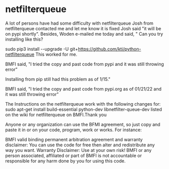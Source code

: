# netfilterqueue
A lot of persons have had some difficulty with netfilterqueue
Josh from netfilterqueue contacted me and let me know it is fixed Josh said "it will be on pypi shortly". Besides, Woden e-mailed me today and said,
" Can you try installing like this?

sudo pip3 install --upgrade -U git+https://github.com/kti/python-netfilterqueue
This worked for me.

BMFI said, "I tried the copy and past code from pypi and it was still throwing error"

Installing from pip still had this problem as of 1/15."

BMFI said, "I tried the copy and past code from pypi.org as of 01/21/22 and it was still throwing error"

The Instructions on the netfilterqueue work with the following changes for: 
sudo apt-get install build-essential python-dev libnetfilter-queue-dev
listed on the wiki for netfilterqueue on BMFI.Thank you

Anyone or any organization can use the BFMI agreement, so just copy and paste it in or on your code, program, work or works. For instance:

BMFI valid binding permanent arbitration agreement and warranty disclaimer: You can use the code for free then alter and redistribute any way you want. Warranty Disclaimer: Use at your own risk! BMFI or any person associated, affiliated or part of BMFI is not accountable or responsible for any harm done by you for using this code.
